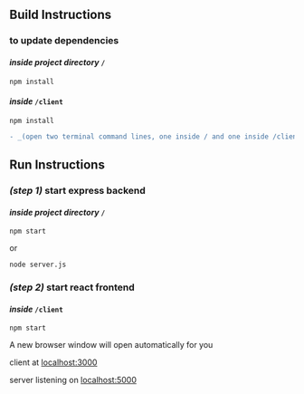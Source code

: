 ## Build Instructions
### to update dependencies

#### _inside project directory_ `/`
```
npm install
```

#### _inside_ `/client`
```
npm install
```


```diff
- _(open two terminal command lines, one inside / and one inside /client)
```


## Run Instructions
### _(step 1)_ start express backend

#### _inside project directory_ `/`
```
npm start
```
or
```
node server.js
```


### _(step 2)_ start react frontend

#### _inside_ `/client`
```
npm start
```


A new browser window will open automatically for you

client at [localhost:3000](http://localhost:3000)

server listening on [localhost:5000](http://localhost:5000)

